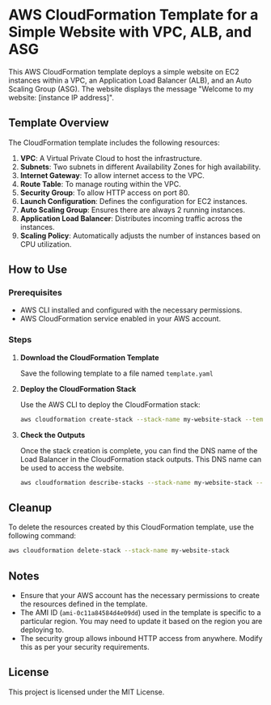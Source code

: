 # AWS CloudFormation Template for a Simple Website with VPC, ALB, and ASG

This AWS CloudFormation template deploys a simple website on EC2 instances within a VPC, an Application Load Balancer (ALB), and an Auto Scaling Group (ASG). The website displays the message "Welcome to my website: [instance IP address]".

## Template Overview

The CloudFormation template includes the following resources:

1. **VPC**: A Virtual Private Cloud to host the infrastructure.
2. **Subnets**: Two subnets in different Availability Zones for high availability.
3. **Internet Gateway**: To allow internet access to the VPC.
4. **Route Table**: To manage routing within the VPC.
5. **Security Group**: To allow HTTP access on port 80.
6. **Launch Configuration**: Defines the configuration for EC2 instances.
7. **Auto Scaling Group**: Ensures there are always 2 running instances.
8. **Application Load Balancer**: Distributes incoming traffic across the instances.
9. **Scaling Policy**: Automatically adjusts the number of instances based on CPU utilization.

## How to Use

### Prerequisites

- AWS CLI installed and configured with the necessary permissions.
- AWS CloudFormation service enabled in your AWS account.

### Steps

1. **Download the CloudFormation Template**

   Save the following template to a file named `template.yaml`

2. **Deploy the CloudFormation Stack**

   Use the AWS CLI to deploy the CloudFormation stack:

   ```bash
   aws cloudformation create-stack --stack-name my-website-stack --template-body file://template.yaml --capabilities CAPABILITY_NAMED_IAM
   ```

3. **Check the Outputs**

   Once the stack creation is complete, you can find the DNS name of the Load Balancer in the CloudFormation stack outputs. This DNS name can be used to access the website.

   ```bash
   aws cloudformation describe-stacks --stack-name my-website-stack --query "Stacks[0].Outputs[0].OutputValue" --output text
   ```

## Cleanup

To delete the resources created by this CloudFormation template, use the following command:

```bash
aws cloudformation delete-stack --stack-name my-website-stack
```

## Notes

- Ensure that your AWS account has the necessary permissions to create the resources defined in the template.
- The AMI ID (`ami-0c11a84584d4e09dd`) used in the template is specific to a particular region. You may need to update it based on the region you are deploying to.
- The security group allows inbound HTTP access from anywhere. Modify this as per your security requirements.

## License

This project is licensed under the MIT License.
